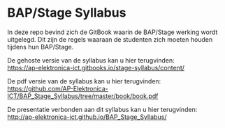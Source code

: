 # BAP/Stage Syllabus
In deze repo bevind zich de GitBook waarin de BAP/Stage werking wordt
uitgelegd. Dit zijn de regels waaraan de studenten zich moeten houden tijdens
hun BAP/Stage.

De gehoste versie van de syllabus kan u hier terugvinden:  
https://ap-elektronica-ict.gitbooks.io/stage-syllabus/content/

De pdf versie van de syllabus kan u hier terugvinden:  
https://github.com/AP-Elektronica-ICT/BAP_Stage_Syllabus/tree/master/book/book.pdf

De presentatie verbonden aan dit syllabus kan u hier terugvinden:  
http://ap-elektronica-ict.github.io/BAP_Stage_Syllabus/
